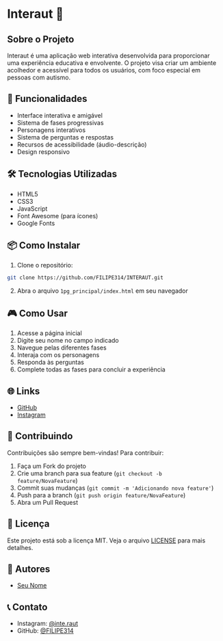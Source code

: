 # Interaut 🌟

## Sobre o Projeto
Interaut é uma aplicação web interativa desenvolvida para proporcionar uma experiência educativa e envolvente. O projeto visa criar um ambiente acolhedor e acessível para todos os usuários, com foco especial em pessoas com autismo.

## 🚀 Funcionalidades
- Interface interativa e amigável
- Sistema de fases progressivas
- Personagens interativos
- Sistema de perguntas e respostas
- Recursos de acessibilidade (áudio-descrição)
- Design responsivo

## 🛠️ Tecnologias Utilizadas
- HTML5
- CSS3
- JavaScript
- Font Awesome (para ícones)
- Google Fonts

## 📦 Como Instalar
1. Clone o repositório:
```bash
git clone https://github.com/FILIPE314/INTERAUT.git
```
2. Abra o arquivo `1pg_principal/index.html` em seu navegador

## 🎮 Como Usar
1. Acesse a página inicial
2. Digite seu nome no campo indicado
3. Navegue pelas diferentes fases
4. Interaja com os personagens
5. Responda às perguntas
6. Complete todas as fases para concluir a experiência

## 🌐 Links
- [GitHub](https://github.com/FILIPE314/INTERAUT)
- [Instagram](https://www.instagram.com/inte.raut/)

## 🤝 Contribuindo
Contribuições são sempre bem-vindas! Para contribuir:
1. Faça um Fork do projeto
2. Crie uma branch para sua feature (`git checkout -b feature/NovaFeature`)
3. Commit suas mudanças (`git commit -m 'Adicionando nova feature'`)
4. Push para a branch (`git push origin feature/NovaFeature`)
5. Abra um Pull Request

## 📝 Licença
Este projeto está sob a licença MIT. Veja o arquivo [LICENSE](LICENSE) para mais detalhes.

## 👥 Autores
- [Seu Nome](https://github.com/FILIPE314)

## 📞 Contato
- Instagram: [@inte.raut](https://www.instagram.com/inte.raut/)
- GitHub: [@FILIPE314](https://github.com/FILIPE314) 
